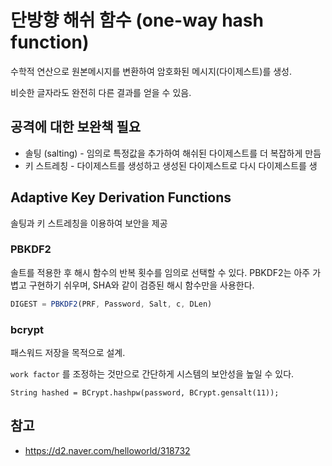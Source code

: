# 단방향 해쉬 함수 (one-way hash function)
수학적 연산으로 원본메시지를 변환하여 암호화된 메시지(다이제스트)를 생성.

비슷한 글자라도 완전히 다른 결과를 얻을 수 있음.

## 공격에 대한 보완책 필요
 - 솔팅 (salting) - 임의로 특정값을 추가하여 해쉬된 다이제스트를 더 복잡하게 만듬
 - 키 스트레칭 - 다이제스트를 생성하고 생성된 다이제스트로 다시 다이제스트를 생
  
## Adaptive Key Derivation Functions 
 솔팅과 키 스트레칭을 이용하여 보안을 제공 

### PBKDF2
솔트를 적용한 후 해시 함수의 반복 횟수를 임의로 선택할 수 있다. PBKDF2는 아주 가볍고 구현하기 쉬우며, SHA와 같이 검증된 해시 함수만을 사용한다.

```javascript
DIGEST = PBKDF2(PRF, Password, Salt, c, DLen)  

```

### bcrypt
패스워드 저장을 목적으로 설계. 

`work factor` 를 조정하는 것만으로 간단하게 시스템의 보안성을 높일 수 있다.

```
String hashed = BCrypt.hashpw(password, BCrypt.gensalt(11));
```
## 참고
* https://d2.naver.com/helloworld/318732